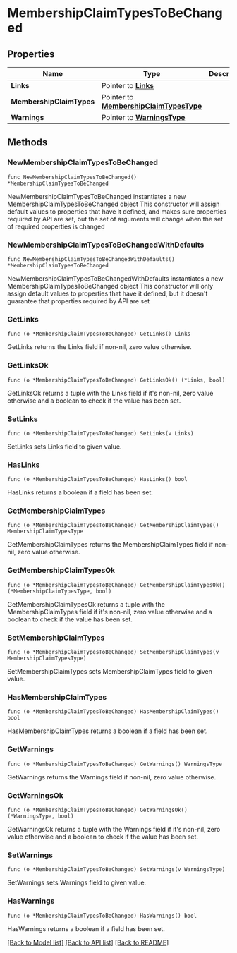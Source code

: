 # MembershipClaimTypesToBeChanged

## Properties

Name | Type | Description | Notes
------------ | ------------- | ------------- | -------------
**Links** | Pointer to [**Links**](Links.md) |  | [optional] 
**MembershipClaimTypes** | Pointer to [**MembershipClaimTypesType**](MembershipClaimTypesType.md) |  | [optional] 
**Warnings** | Pointer to [**WarningsType**](WarningsType.md) |  | [optional] 

## Methods

### NewMembershipClaimTypesToBeChanged

`func NewMembershipClaimTypesToBeChanged() *MembershipClaimTypesToBeChanged`

NewMembershipClaimTypesToBeChanged instantiates a new MembershipClaimTypesToBeChanged object
This constructor will assign default values to properties that have it defined,
and makes sure properties required by API are set, but the set of arguments
will change when the set of required properties is changed

### NewMembershipClaimTypesToBeChangedWithDefaults

`func NewMembershipClaimTypesToBeChangedWithDefaults() *MembershipClaimTypesToBeChanged`

NewMembershipClaimTypesToBeChangedWithDefaults instantiates a new MembershipClaimTypesToBeChanged object
This constructor will only assign default values to properties that have it defined,
but it doesn't guarantee that properties required by API are set

### GetLinks

`func (o *MembershipClaimTypesToBeChanged) GetLinks() Links`

GetLinks returns the Links field if non-nil, zero value otherwise.

### GetLinksOk

`func (o *MembershipClaimTypesToBeChanged) GetLinksOk() (*Links, bool)`

GetLinksOk returns a tuple with the Links field if it's non-nil, zero value otherwise
and a boolean to check if the value has been set.

### SetLinks

`func (o *MembershipClaimTypesToBeChanged) SetLinks(v Links)`

SetLinks sets Links field to given value.

### HasLinks

`func (o *MembershipClaimTypesToBeChanged) HasLinks() bool`

HasLinks returns a boolean if a field has been set.

### GetMembershipClaimTypes

`func (o *MembershipClaimTypesToBeChanged) GetMembershipClaimTypes() MembershipClaimTypesType`

GetMembershipClaimTypes returns the MembershipClaimTypes field if non-nil, zero value otherwise.

### GetMembershipClaimTypesOk

`func (o *MembershipClaimTypesToBeChanged) GetMembershipClaimTypesOk() (*MembershipClaimTypesType, bool)`

GetMembershipClaimTypesOk returns a tuple with the MembershipClaimTypes field if it's non-nil, zero value otherwise
and a boolean to check if the value has been set.

### SetMembershipClaimTypes

`func (o *MembershipClaimTypesToBeChanged) SetMembershipClaimTypes(v MembershipClaimTypesType)`

SetMembershipClaimTypes sets MembershipClaimTypes field to given value.

### HasMembershipClaimTypes

`func (o *MembershipClaimTypesToBeChanged) HasMembershipClaimTypes() bool`

HasMembershipClaimTypes returns a boolean if a field has been set.

### GetWarnings

`func (o *MembershipClaimTypesToBeChanged) GetWarnings() WarningsType`

GetWarnings returns the Warnings field if non-nil, zero value otherwise.

### GetWarningsOk

`func (o *MembershipClaimTypesToBeChanged) GetWarningsOk() (*WarningsType, bool)`

GetWarningsOk returns a tuple with the Warnings field if it's non-nil, zero value otherwise
and a boolean to check if the value has been set.

### SetWarnings

`func (o *MembershipClaimTypesToBeChanged) SetWarnings(v WarningsType)`

SetWarnings sets Warnings field to given value.

### HasWarnings

`func (o *MembershipClaimTypesToBeChanged) HasWarnings() bool`

HasWarnings returns a boolean if a field has been set.


[[Back to Model list]](../README.md#documentation-for-models) [[Back to API list]](../README.md#documentation-for-api-endpoints) [[Back to README]](../README.md)


